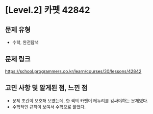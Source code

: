 # [Level.2] 카펫 42842

## 문제 유형
- 수학, 완전탐색

## 문제 링크
https://school.programmers.co.kr/learn/courses/30/lessons/42842

## 고민 사항 및 알게된 점, 느낀 점
- 문제 조건이 모호해 보였는데, 한 색의 카펫이 테두리를 감싸야하는 문제였다.
- 수학적인 규칙이 보여서 수학으로 풀었다.
